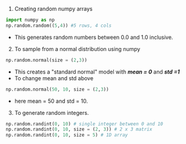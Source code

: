 1. Creating random numpy arrays
```py
import numpy as np
np.random.random((5,4)) #5 rows, 4 cols
```
- This generates random numbers between 0.0 and 1.0 inclusive.
2. To sample from a normal distribution using numpy
```py
np.random.normal(size = (2,3))
```
- This creates a "standard normal" model with ***mean = 0*** and ***std =1***
- To change mean and std above
```py
np.random.normal(50, 10, size = (2,3))
```
- here mean = 50 and std = 10.
3. To generate random integers.
```py
np.random.randint(0, 10) # single integer between 0 and 10
np.random.randint(0, 10, size = (2, 3)) # 2 x 3 matrix 
np.random.randint(0, 10, size = 5) # 1D array
```